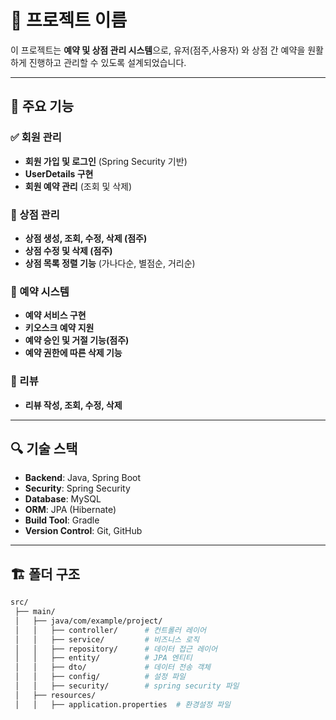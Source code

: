 # 📌 프로젝트 이름

이 프로젝트는 **예약 및 상점 관리 시스템**으로, 유저(점주,사용자) 와 상점 간 예약을 원활하게 진행하고 관리할 수 있도록 설계되었습니다.

---

## 🚀 주요 기능

### ✅ 회원 관리
- **회원 가입 및 로그인** (Spring Security 기반)
- **UserDetails 구현**
- **회원 예약 관리** (조회 및 삭제)

### 🏪 상점 관리
- **상점 생성, 조회, 수정, 삭제 (점주)**
- **상점 수정 및 삭제 (점주)**
- **상점 목록 정렬 기능** (가나다순, 별점순, 거리순)

### 📅 예약 시스템
- **예약 서비스 구현**
- **키오스크 예약 지원**
- **예약 승인 및 거절 기능(점주)**
- **예약 권한에 따른 삭제 기능**

### 💬 리뷰
- **리뷰 작성, 조회, 수정, 삭제**

---

## 🔍 기술 스택

- **Backend**: Java, Spring Boot
- **Security**: Spring Security 
- **Database**: MySQL
- **ORM**: JPA (Hibernate)
- **Build Tool**: Gradle 
- **Version Control**: Git, GitHub

---

## 🏗️ 폴더 구조

```bash
src/
 ├── main/
 │   ├── java/com/example/project/
 │   │   ├── controller/      # 컨트롤러 레이어
 │   │   ├── service/         # 비즈니스 로직
 │   │   ├── repository/      # 데이터 접근 레이어
 │   │   ├── entity/          # JPA 엔티티
 │   │   ├── dto/             # 데이터 전송 객체
 │   │   ├── config/          # 설정 파일
 │   │   ├── security/        # spring security 파일
 │   ├── resources/
 │   │   ├── application.properties  # 환경설정 파일
